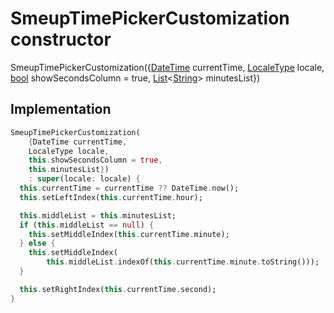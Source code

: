 


# SmeupTimePickerCustomization constructor







SmeupTimePickerCustomization({[DateTime](https://api.flutter.dev/flutter/dart-core/DateTime-class.html) currentTime, [LocaleType](https://pub.dev/documentation/flutter_datetime_picker/1.5.1/flutter_datetime_picker/LocaleType.html) locale, [bool](https://api.flutter.dev/flutter/dart-core/bool-class.html) showSecondsColumn = true, [List](https://api.flutter.dev/flutter/dart-core/List-class.html)&lt;[String](https://api.flutter.dev/flutter/dart-core/String-class.html)> minutesList})





## Implementation

```dart
SmeupTimePickerCustomization(
    {DateTime currentTime,
    LocaleType locale,
    this.showSecondsColumn = true,
    this.minutesList})
    : super(locale: locale) {
  this.currentTime = currentTime ?? DateTime.now();
  this.setLeftIndex(this.currentTime.hour);

  this.middleList = this.minutesList;
  if (this.middleList == null) {
    this.setMiddleIndex(this.currentTime.minute);
  } else {
    this.setMiddleIndex(
        this.middleList.indexOf(this.currentTime.minute.toString()));
  }

  this.setRightIndex(this.currentTime.second);
}
```







